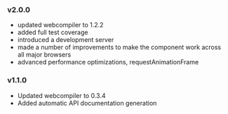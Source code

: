 ### v2.0.0

* updated webcompiler to 1.2.2
* added full test coverage
* introduced a development server
* made a number of improvements to make the component work across all major browsers
* advanced performance optimizations, requestAnimationFrame

### v1.1.0

* Updated webcompiler to 0.3.4
* Added automatic API documentation generation
